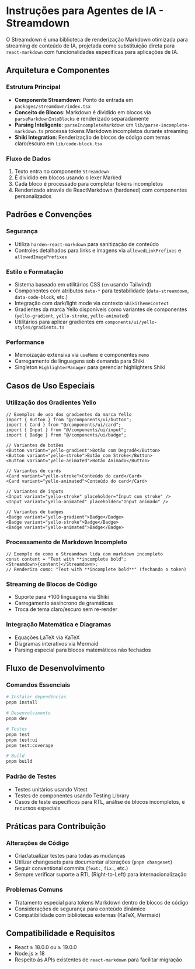 # Instruções para Agentes de IA - Streamdown

O Streamdown é uma biblioteca de renderização Markdown otimizada para streaming de conteúdo de IA, projetada como substituição direta para `react-markdown` com funcionalidades específicas para aplicações de IA.

## Arquitetura e Componentes

### Estrutura Principal

- **Componente Streamdown**: Ponto de entrada em `packages/streamdown/index.tsx`
- **Conceito de Blocos**: Markdown é dividido em blocos via `parseMarkdownIntoBlocks` e renderizado separadamente
- **Parsing Inteligente**: `parseIncompleteMarkdown` em `lib/parse-incomplete-markdown.ts` processa tokens Markdown incompletos durante streaming
- **Shiki Integration**: Renderização de blocos de código com temas claro/escuro em `lib/code-block.tsx`

### Fluxo de Dados

1. Texto entra no componente `Streamdown`
2. É dividido em blocos usando o lexer Marked
3. Cada bloco é processado para completar tokens incompletos
4. Renderizado através de ReactMarkdown (hardened) com componentes personalizados

## Padrões e Convenções

### Segurança

- Utiliza `harden-react-markdown` para sanitização de conteúdo
- Controles detalhados para links e imagens via `allowedLinkPrefixes` e `allowedImagePrefixes`

### Estilo e Formatação

- Sistema baseado em utilitários CSS (`cn` usando Tailwind)
- Componentes com atributos `data-*` para testabilidade (`data-streamdown`, `data-code-block`, etc.)
- Integração com dark/light mode via contexto `ShikiThemeContext`
- Gradientes da marca Yello disponíveis como variantes de componentes (`yello-gradient`, `yello-stroke`, `yello-animated`)
- Utilitários para aplicar gradientes em `components/ui/yello-styles/gradients.ts`

### Performance

- Memoização extensiva via `useMemo` e componentes `memo`
- Carregamento de linguagens sob demanda para Shiki
- Singleton `HighlighterManager` para gerenciar highlighters Shiki

## Casos de Uso Especiais

### Utilização dos Gradientes Yello

```tsx
// Exemplos de uso dos gradientes da marca Yello
import { Button } from "@/components/ui/button";
import { Card } from "@/components/ui/card";
import { Input } from "@/components/ui/input";
import { Badge } from "@/components/ui/badge";

// Variantes de botões
<Button variant="yello-gradient">Botão com Degradê</Button>
<Button variant="yello-stroke">Botão com Stroke</Button>
<Button variant="yello-animated">Botão Animado</Button>

// Variantes de cards
<Card variant="yello-stroke">Conteúdo do card</Card>
<Card variant="yello-animated">Conteúdo do card</Card>

// Variantes de inputs
<Input variant="yello-stroke" placeholder="Input com stroke" />
<Input variant="yello-animated" placeholder="Input animado" />

// Variantes de badges
<Badge variant="yello-gradient">Badge</Badge>
<Badge variant="yello-stroke">Badge</Badge>
<Badge variant="yello-animated">Badge</Badge>
```

### Processamento de Markdown Incompleto

```tsx
// Exemplo de como o Streamdown lida com markdown incompleto
const content = "Text with **incomplete bold";
<Streamdown>{content}</Streamdown>;
// Renderiza como: "Text with **incomplete bold**" (fechando o token)
```

### Streaming de Blocos de Código

- Suporte para +100 linguagens via Shiki
- Carregamento assíncrono de gramáticas
- Troca de tema claro/escuro sem re-render

### Integração Matemática e Diagramas

- Equações LaTeX via KaTeX
- Diagramas interativos via Mermaid
- Parsing especial para blocos matemáticos não fechados

## Fluxo de Desenvolvimento

### Comandos Essenciais

```bash
# Instalar dependências
pnpm install

# Desenvolvimento
pnpm dev

# Testes
pnpm test
pnpm test:ui
pnpm test:coverage

# Build
pnpm build
```

### Padrão de Testes

- Testes unitários usando Vitest
- Testes de componentes usando Testing Library
- Casos de teste específicos para RTL, análise de blocos incompletos, e recursos especiais

## Práticas para Contribuição

### Alterações de Código

- Criar/atualizar testes para todas as mudanças
- Utilizar changesets para documentar alterações (`pnpm changeset`)
- Seguir conventional commits (`feat:`, `fix:`, etc.)
- Sempre verificar suporte a RTL (Right-to-Left) para internacionalização

### Problemas Comuns

- Tratamento especial para tokens Markdown dentro de blocos de código
- Considerações de segurança para conteúdo dinâmico
- Compatibilidade com bibliotecas externas (KaTeX, Mermaid)

## Compatibilidade e Requisitos

- React ≥ 18.0.0 ou ≥ 19.0.0
- Node.js ≥ 18
- Respeito às APIs existentes de `react-markdown` para facilitar migração
